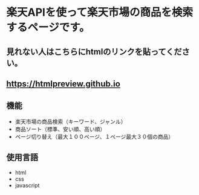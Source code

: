 # 楽天APIを使って楽天市場の商品を検索するページです。

## 見れない人はこちらにhtmlのリンクを貼ってください。

## https://htmlpreview.github.io

## 機能

- 楽天市場の商品検索（キーワード、ジャンル）
- 商品ソート（標準、安い順、高い順）
- ページ切り替え（最大１００ページ、１ページ最大３０個の商品）

## 使用言語

- html
- css
- javascript
